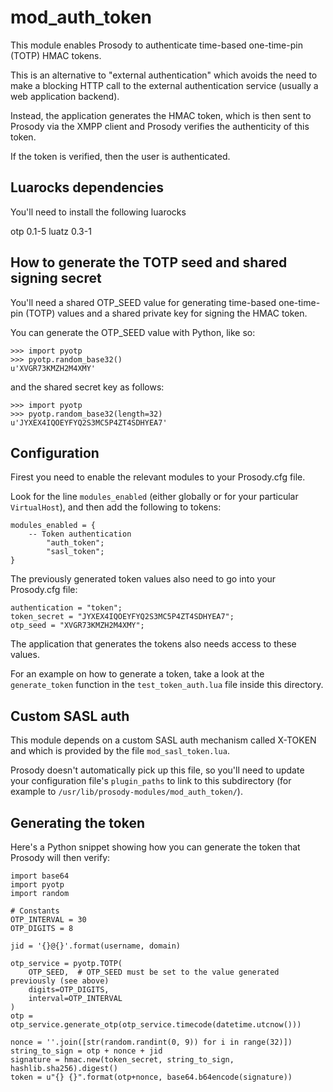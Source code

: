 # mod_auth_token

This module enables Prosody to authenticate time-based one-time-pin (TOTP) HMAC tokens.

This is an alternative to "external authentication" which avoids the need to
make a blocking HTTP call to the external authentication service (usually a web application backend).

Instead, the application generates the HMAC token, which is then sent to
Prosody via the XMPP client and Prosody verifies the authenticity of this
token.

If the token is verified, then the user is authenticated.

## Luarocks dependencies

You'll need to install the following luarocks

  otp 0.1-5
  luatz 0.3-1

## How to generate the TOTP seed and shared signing secret

You'll need a shared OTP_SEED value for generating time-based one-time-pin
(TOTP) values and a shared private key for signing the HMAC token.

You can generate the OTP_SEED value with Python, like so:

    >>> import pyotp
    >>> pyotp.random_base32()
    u'XVGR73KMZH2M4XMY'

and the shared secret key as follows:

    >>> import pyotp
    >>> pyotp.random_base32(length=32)
    u'JYXEX4IQOEYFYQ2S3MC5P4ZT4SDHYEA7'

## Configuration

Firest you need to enable the relevant modules to your Prosody.cfg file.

Look for the line `modules_enabled` (either globally or for your
particular `VirtualHost`), and then add the following to tokens:

    modules_enabled = {
        -- Token authentication
            "auth_token";
            "sasl_token";
    }

The previously generated token values also need to go into your Prosody.cfg file:

    authentication = "token";
    token_secret = "JYXEX4IQOEYFYQ2S3MC5P4ZT4SDHYEA7";
    otp_seed = "XVGR73KMZH2M4XMY";

The application that generates the tokens also needs access to these values.

For an example on how to generate a token, take a look at the `generate_token`
function in the `test_token_auth.lua` file inside this directory.

## Custom SASL auth

This module depends on a custom SASL auth mechanism called X-TOKEN and which
is provided by the file `mod_sasl_token.lua`.

Prosody doesn't automatically pick up this file, so you'll need to update your
configuration file's `plugin_paths` to link to this subdirectory (for example
to `/usr/lib/prosody-modules/mod_auth_token/`).

## Generating the token

Here's a Python snippet showing how you can generate the token that Prosody
will then verify:

    import base64
    import pyotp
    import random

    # Constants
    OTP_INTERVAL = 30
    OTP_DIGITS = 8

    jid = '{}@{}'.format(username, domain)

    otp_service = pyotp.TOTP(
        OTP_SEED,  # OTP_SEED must be set to the value generated previously (see above)
        digits=OTP_DIGITS,
        interval=OTP_INTERVAL
    )
    otp = otp_service.generate_otp(otp_service.timecode(datetime.utcnow()))

    nonce = ''.join([str(random.randint(0, 9)) for i in range(32)])
    string_to_sign = otp + nonce + jid
    signature = hmac.new(token_secret, string_to_sign, hashlib.sha256).digest()
    token = u"{} {}".format(otp+nonce, base64.b64encode(signature))

